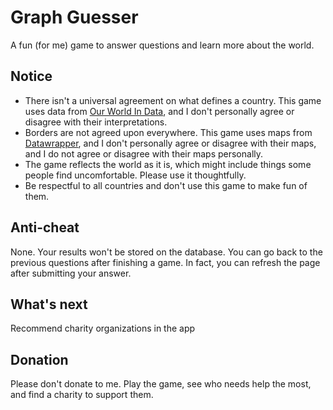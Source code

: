 # Graph Guesser

A fun (for me) game to answer questions and learn more about the world.

## Notice

- There isn't a universal agreement on what defines a country. This game uses data from [Our World In Data](https://ourworldindata.org/), and I don't personally agree or disagree with their interpretations.
- Borders are not agreed upon everywhere. This game uses maps from [Datawrapper](https://app.datawrapper.de/), and I don't personally agree or disagree with their maps, and I do not agree or disagree with their maps personally.
- The game reflects the world as it is, which might include things some people find uncomfortable. Please use it thoughtfully.
- Be respectful to all countries and don't use this game to make fun of them.

## Anti-cheat

None. Your results won't be stored on the database. You can go back to the previous questions after finishing a game. In fact, you can refresh the page after submitting your answer.

## What's next

Recommend charity organizations in the app

## Donation

Please don't donate to me. Play the game, see who needs help the most, and find a charity to support them.
